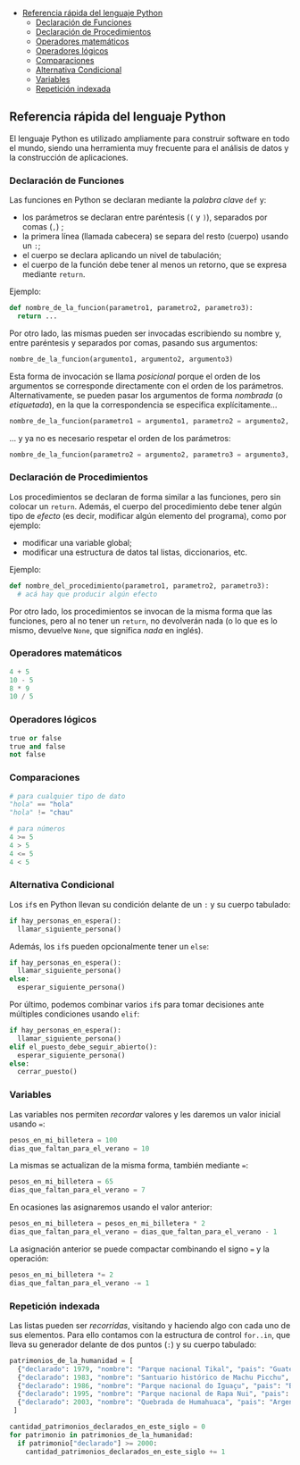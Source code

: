 <ul>

<li><a title="" href="#referencia-rapida-del-lenguaje-python">Referencia rápida del lenguaje Python</a>
<ul>
<li><a title="" href="#declaracion-de-funciones">Declaración de Funciones</a></li>
<li><a title="" href="#declaracion-de-procedimientos">Declaración de Procedimientos</a></li>
<li><a title="" href="#operadores-matematicos">Operadores matemáticos</a></li>
<li><a title="" href="#operadores-logicos">Operadores lógicos</a></li>
<li><a title="" href="#comparaciones">Comparaciones</a></li>
<li><a title="" href="#alternativa-condicional">Alternativa Condicional</a></li>
<li><a title="" href="#variables">Variables</a></li>
<li><a title="" href="#repeticion-indexada">Repetición indexada</a></li>
</ul>
</li>
</ul>

<h2 id="referencia-rapida-del-lenguaje-python"> Referencia rápida del lenguaje Python</h2>

El lenguaje Python es utilizado ampliamente para construir software en todo el mundo, siendo una herramienta muy frecuente para el análisis de datos y la construcción de aplicaciones.

<h3 id="declaracion-de-funciones">Declaración de Funciones</h3>

Las funciones en Python se declaran mediante la _palabra clave_ `def` y:

  * los parámetros se declaran entre paréntesis (`(` y `)`), separados por comas (`,`) ;
  * la primera línea (llamada cabecera) se separa del resto (cuerpo) usando un `:`;
  * el cuerpo se declara aplicando un nivel de tabulación;
  * el cuerpo de la función debe tener al menos un retorno, que se expresa mediante `return`.

Ejemplo:

```python
def nombre_de_la_funcion(parametro1, parametro2, parametro3):
  return ...
```

Por otro lado, las mismas pueden ser invocadas escribiendo su nombre y, entre paréntesis y separados por comas, pasando sus argumentos:

```python
nombre_de_la_funcion(argumento1, argumento2, argumento3)
```

Esta forma de invocación se llama _posicional_ porque el orden de los argumentos se corresponde directamente con el orden de los parámetros. Alternativamente, se pueden pasar los argumentos de forma _nombrada_ (o _etiquetada_), en la que la correspondencia se especifica explícitamente...

```python
nombre_de_la_funcion(parametro1 = argumento1, parametro2 = argumento2, parametro3 = argumento3)
```

... y ya no es necesario respetar el orden de los parámetros:

```python
nombre_de_la_funcion(parametro2 = argumento2, parametro3 = argumento3, parametro1 = argumento1)
```

<h3 id="declaracion-de-procedimientos">Declaración de Procedimientos</h3>

Los procedimientos se declaran de forma similar a las funciones, pero sin colocar un `return`. Además, el cuerpo del procedimiento debe tener algún tipo de _efecto_ (es decir, modificar algún elemento del programa), como por ejemplo:

  * modificar una variable global;
  * modificar una estructura de datos tal listas, diccionarios, etc.

Ejemplo:

```python
def nombre_del_procedimiento(parametro1, parametro2, parametro3):
  # acá hay que producir algún efecto
```

Por otro lado, los procedimientos se invocan de la misma forma que las funciones, pero al no tener un `return`, no devolverán nada (o lo que es lo mismo, devuelve `None`, que significa _nada_ en inglés).


<h3 id="operadores-matematicos">Operadores matemáticos</h3>

```python
4 + 5
10 - 5
8 * 9
10 / 5
```

<h3 id="operadores-logicos">Operadores lógicos</h3>

```python
true or false
true and false
not false
```

<h3 id="comparaciones">Comparaciones</h3>

```python
# para cualquier tipo de dato
"hola" == "hola"
"hola" != "chau"

# para números
4 >= 5
4 > 5
4 <= 5
4 < 5
```

<h3 id="alternativa-condicional">Alternativa Condicional</h3>

Los `if`s en Python llevan su condición delante de un `:` y su cuerpo tabulado:

```python
if hay_personas_en_espera():
  llamar_siguiente_persona()
```

Además, los `if`s pueden opcionalmente tener un `else`:

```python
if hay_personas_en_espera():
  llamar_siguiente_persona()
else:
  esperar_siguiente_persona()
```

Por último, podemos combinar varios `if`s para tomar decisiones ante múltiples condiciones usando `elif`:

```python
if hay_personas_en_espera():
  llamar_siguiente_persona()
elif el_puesto_debe_seguir_abierto():
  esperar_siguiente_persona()
else:
  cerrar_puesto()
```

<h3 id="variables">Variables</h3>

Las variables nos permiten _recordar_ valores y les daremos un valor inicial usando `=`:

```python
pesos_en_mi_billetera = 100
dias_que_faltan_para_el_verano = 10
```

La mismas se actualizan de la misma forma, también mediante `=`:

```python
pesos_en_mi_billetera = 65
dias_que_faltan_para_el_verano = 7
```

En ocasiones las asignaremos usando el valor anterior:

```python
pesos_en_mi_billetera = pesos_en_mi_billetera * 2
dias_que_faltan_para_el_verano = dias_que_faltan_para_el_verano - 1
```

La asignación anterior se puede compactar combinando el signo `=` y la operación:

```python
pesos_en_mi_billetera *= 2
dias_que_faltan_para_el_verano -= 1
```

<h3 id="repeticion-indexada">Repetición indexada</h3>

Las listas pueden ser _recorridas_, visitando y haciendo algo con cada uno de sus elementos. Para ello contamos con la estructura de control `for..in`, que lleva su generador delante de dos puntos (`:`) y su cuerpo tabulado:

```python
patrimonios_de_la_humanidad = [
  {"declarado": 1979, "nombre": "Parque nacional Tikal", "pais": "Guatemala"},
  {"declarado": 1983, "nombre": "Santuario histórico de Machu Picchu", "pais": "Perú"},
  {"declarado": 1986, "nombre": "Parque nacional do Iguaçu", "pais": "Brasil"},
  {"declarado": 1995, "nombre": "Parque nacional de Rapa Nui", "pais": "Chile"},
  {"declarado": 2003, "nombre": "Quebrada de Humahuaca", "pais": "Argentina"}
 ]

cantidad_patrimonios_declarados_en_este_siglo = 0
for patrimonio in patrimonios_de_la_humanidad:
  if patrimonio["declarado"] >= 2000:
    cantidad_patrimonios_declarados_en_este_siglo += 1
```
